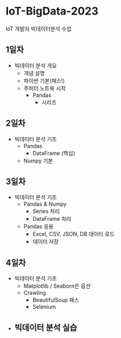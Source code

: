 # IoT-BigData-2023
IoT 개발자 빅데이터분석 수업

## 1일차
- 빅데이터 분석 개요
    - 개념 설명
    - 파이썬 기본(패스!)
    - 주피터 노트북 시작
        - Pandas
            - 시리즈

## 2일차
- 빅데이터 분석 기초
    - Pandas
        - DataFrame (핵심)
    - Numpy 기본

## 3일차
- 빅데이터 분석 기초
    - Pandas & Numpy
        - Series 처리
        - DataFrame 처리
    - Pandas 응용
        - Excel, CSV, JSON, DB 데이터 로드
        - 데이터 저장

## 4일차
- 빅데이터 분석 기초
    - Matplotlib / Seaborn은 옵션
    - Crawling
        - BeautifulSoup 패스
        - Selenium
- 빅데이터 분석 실습
    - 